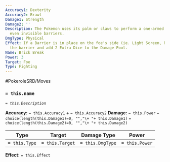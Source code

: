 ```yaml
---
Accuracy1: Dexterity
Accuracy2: Brawl
Damage1: Strength
Damage2: ''
Description: The Pokemon uses its palm or claws to perform a one-armed chop that shatters
  even invisible barriers.
DmgType: Physical
Effect: If a Barrier is in place on the foe's side (ie. Light Screen, Reflect) destroy
  the barrier and add 2 Extra Dice to the Damage Pool.
Name: Brick Break
Power: 3
Target: Foe
Type: Fighting
---
```


#PokeroleSRD/Moves

### `= this.name` 
*`= this.Description`*

**Accuracy:** `= this.Accuracy1` + `= this.Accuracy2`
**Damage:** `= this.Power` `= choice(length(this.Damage1)=0, "","\+ "+ this.Damage1)` `= choice(length(this.Damage2)=0, "","\+ "+ this.Damage2)`

| Type          | Target          | Damage Type          | Power          |
| ------------- | --------------- | ---------------- | -------------- |
| `= this.Type` | `= this.Target` | `= this.DmgType` | `= this.Power` | 

**Effect:** `= this.Effect`